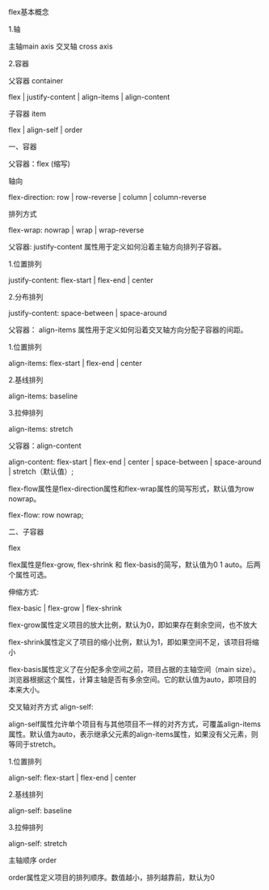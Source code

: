 flex基本概念

1.轴

主轴main axis
交叉轴 cross axis

2.容器

父容器 container

flex | justify-content | align-items | align-content

子容器 item

flex | align-self | order

一、容器

父容器：flex (缩写)

轴向

flex-direction: row | row-reverse | column | column-reverse

排列方式

flex-wrap: nowrap | wrap | wrap-reverse

父容器: justify-content 属性用于定义如何沿着主轴方向排列子容器。

1.位置排列

justify-content: flex-start | flex-end | center

2.分布排列

justify-content: space-between | space-around

父容器： align-items 属性用于定义如何沿着交叉轴方向分配子容器的间距。

1.位置排列

align-items: flex-start | flex-end | center

2.基线排列

align-items: baseline

3.拉伸排列

align-items: stretch

父容器：align-content

align-content: flex-start | flex-end | center | space-between | space-around | stretch（默认值）;

flex-flow属性是flex-direction属性和flex-wrap属性的简写形式，默认值为row nowrap。

flex-flow: row nowrap;

二、子容器

flex

flex属性是flex-grow, flex-shrink 和 flex-basis的简写，默认值为0 1 auto。后两个属性可选。

伸缩方式:

flex-basic | flex-grow | flex-shrink

flex-grow属性定义项目的放大比例，默认为0，即如果存在剩余空间，也不放大

flex-shrink属性定义了项目的缩小比例，默认为1，即如果空间不足，该项目将缩小

flex-basis属性定义了在分配多余空间之前，项目占据的主轴空间（main size）。浏览器根据这个属性，计算主轴是否有多余空间。它的默认值为auto，即项目的本来大小。

交叉轴对齐方式 align-self:

align-self属性允许单个项目有与其他项目不一样的对齐方式，可覆盖align-items属性。默认值为auto，表示继承父元素的align-items属性，如果没有父元素，则等同于stretch。


1.位置排列

align-self: flex-start | flex-end | center

2.基线排列

align-self: baseline

3.拉伸排列

align-self: stretch

主轴顺序
order

order属性定义项目的排列顺序。数值越小，排列越靠前，默认为0
